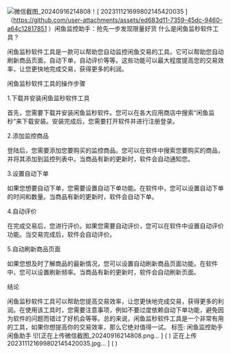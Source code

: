 ![微信截图_20240916214808](https://github.com/user-attachments/assets/0d33bd1d-61dc-4ca5-8344-8bc90b429ea1)！[ 202311121699802145420035 ] （https://github.com/user-attachments/assets/ed683d11-7359-45dc-9460-a64c12817851 ）闲鱼监控助手：抢先一步发现限量好货
什么是闲鱼监秒软件工具？

闲鱼监秒软件工具是一款可以帮助您自动监控闲鱼交易的工具。它可以帮助您自动刷新商品页面，自动下单，自动评价等等。这些功能可以最大程度提高您的交易效率，让您更快地完成交易，获得更多的利润。

闲鱼监秒软件工具的操作步骤

1.下载并安装闲鱼监秒软件工具

首先，您需要下载并安装闲鱼监秒软件。您可以在各大应用商店中搜索“闲鱼监秒”来下载安装。安装完成后，您需要打开软件并进行注册登录。

2.添加监控商品

登陆后，您需要添加您要购买的监控商品。您可以在软件中搜索您要购买的商品，并将其添加到监控列表中。当商品有新的更新时，软件会自动通知您。

3.设置自动下单

如果您想要自动下单，您需要设置自动下单功能。在软件中，您可以设置自动下单的时间和数量。当商品有新的更新时，软件会自动下单。

4.自动评价

在完成交易后，您进行评价。如果您需要自动评价，您可以在软件中设置自动评价功能。当交易完成后，软件会自动评价。

5.自动刷新商品页面

如果您想及时了解商品的最新情况，您可以设置自动刷新商品页面功能。在软件中，您可以设置刷新频率。当商品有新的更新时，软件会自动刷新页面。

结论

闲鱼监秒软件工具可以帮助您提高交易效率，让您更快地完成交易，获得更多的利润。在使用该工具时，您需要注意事项，例如不要过度依赖自动下单功能，避免因为软件的问题而错过了好机会等等。总的来说，闲鱼监秒软件工具是一个非常有用的工具，如果你想提高你的交易效率，那么它绝对值得一试。
标签: 闲鱼监控助手 闲鱼助手
![![正在上传微信截图_20240916214808.png… ] ( )
正在上传202311121699802145420035.jpg… ] ( )
